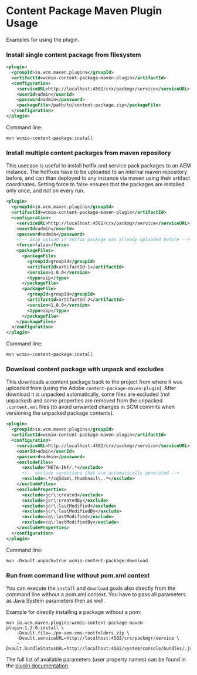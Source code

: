 Content Package Maven Plugin Usage
==================================

Examples for using the plugin.


### Install single content package from filesystem

```xml
<plugin>
  <groupId>io.wcm.maven.plugins</groupId>
  <artifactId>wcmio-content-package-maven-plugin</artifactId>
  <configuration>
    <serviceURL>http://localhost:4502/crx/packmgr/service</serviceURL>
    <userId>admin</userId>
    <password>admin</password>
    <packageFile>/path/to/content-package.zip</packageFile>
  </configuration>
</plugin>
```

Command line:

```
mvn wcmio-content-package:install
```


### Install multiple content packages from maven repository

This usecase is useful to install hotfix and service pack packages to an AEM instance.
The hotfixes have to be uploaded to an internal maven repository before, and can than deployed to any instance
via maven using their artifact coordinates. Setting force to false ensures that the packages are installed
only once, and not on every run.

```xml
<plugin>
  <groupId>io.wcm.maven.plugins</groupId>
  <artifactId>wcmio-content-package-maven-plugin</artifactId>
  <configuration>
    <serviceURL>http://localhost:4502/crx/packmgr/service</serviceURL>
    <userId>admin</userId>
    <password>admin</password>
    <!-- Skip upload if hotfix package was already uploaded before -->
    <force>false</force>
    <packageFiles>
      <packageFile>
        <groupId>groupId</groupId>
        <artifactId>artifactId-1</artifactId>
        <version>1.0.0</version>
        <type>zip</type>
      </packageFile>
      <packageFile>
        <groupId>groupId</groupId>
        <artifactId>artifactId-2</artifactId>
        <version>1.0.0</version>
        <type>zip</type>
      </packageFile>
    </packageFiles>
  </configuration>
</plugin>
```

Command line:

```
mvn wcmio-content-package:install
```


### Download content package with unpack and excludes

This downloads a content package back to the project from where it was uploaded from (using the Adobe
`content-package-maven-plugin`). After download it is unpacked automatically, some files are excluded (not unpacked)
and some properties are removed from the unpacked `.content.xml` files (to avoid unwanted changes in SCM commits
when versioning the unpacked package contents).

```xml
<plugin>
  <groupId>io.wcm.maven.plugins</groupId>
  <artifactId>wcmio-content-package-maven-plugin</artifactId>
  <configuration>
    <serviceURL>http://localhost:4502/crx/packmgr/service</serviceURL>
    <userId>admin</userId>
    <password>admin</password>
    <excludeFiles>
      <exclude>^META-INF/.*</exclude>
      <!-- exclude renditions that are automatically generated -->
      <exclude>.*/cq5dam\.thumbnail\..*</exclude>
    </excludeFiles>
    <excludeProperties>
      <exclude>jcr\:created</exclude>
      <exclude>jcr\:createdBy</exclude>
      <exclude>jcr\:lastModified</exclude>
      <exclude>jcr\:lastModifiedBy</exclude>
      <exclude>cq\:lastModified</exclude>
      <exclude>cq\:lastModifiedBy</exclude>
    </excludeProperties>
  </configuration>
</plugin>
```

Command line:

```
mvn -Dvault.unpack=true wcmio-content-package:download
```


### Run from command line without pom.xml context

You can execute the `install` and `download` goals also directly from the command line without a pom.xml context. You have to pass all parameters as Java System parameters then as well.

Example for directly installing a package without a pom:

```
mvn io.wcm.maven.plugins:wcmio-content-package-maven-plugin:1.3.0:install \
    -Dvault.file=./pv-aem-cms-rootfolders.zip \
    -Dvault.serviceURL=http://localhost:4502/crx/packmgr/service \
    -Dvault.bundleStatusURL=http://localhost:4502/system/console/bundles/.json
```

The full list of available parameters (user property names) can be found in the [plugin documentation][plugindocs].


[plugindocs]: plugin-info.html
